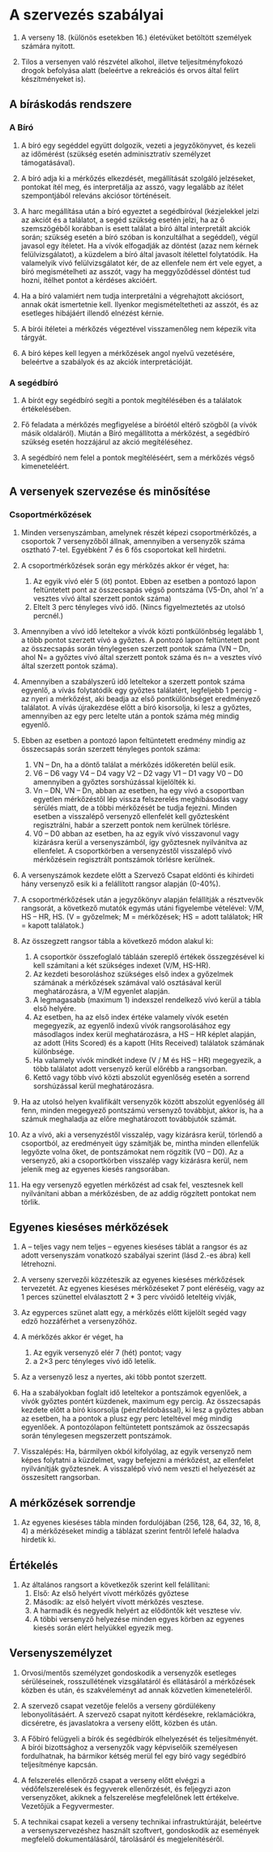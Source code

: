 # A szervezés szabályai

1.  A verseny 18. (különös esetekben 16.) életévüket betöltött személyek számára nyitott.

2.  Tilos a versenyen való részvétel alkohol, illetve teljesítményfokozó drogok befolyása alatt (beleértve a rekreációs és orvos által felírt készítményeket is).

## A bíráskodás rendszere

### A Bíró

1.  A bíró egy segéddel együtt dolgozik, vezeti a jegyzőkönyvet, és kezeli az időmérést (szükség esetén adminisztratív személyzet támogatásával).

2.  A bíró adja ki a mérkőzés elkezdését, megállítását szolgáló jelzéseket, pontokat ítél meg, és interpretálja az asszó, vagy legalább az ítélet szempontjából releváns akciósor történéseit.

3.  A harc megállítása után a bíró egyeztet a segédbíróval (kézjelekkel jelzi az akciót és a találatot, a segéd szükség esetén jelzi, ha az ő szemszögéből korábban is esett találat a bíró által interpretált akciók során; szükség esetén a bíró szóban is konzultálhat a segéddel), végül javasol egy ítéletet. Ha a vívók elfogadják az döntést (azaz nem kérnek felülvizsgálatot), a küzdelem a bíró által javasolt ítélettel folytatódik. Ha valamelyik vívó felülvizsgálatot kér, de az ellenfele nem ért vele egyet, a bíró megismételheti az asszót, vagy ha meggyőződéssel döntést tud hozni, ítélhet pontot a kérdéses akcióért.

4.  Ha a bíró valamiért nem tudja interpretálni a végrehajtott akciósort, annak okát ismertetnie kell. Ilyenkor megismételtetheti az asszót, és az esetleges hibájáért illendő elnézést kérnie.

5.  A bírói ítéletei a mérkőzés végeztével visszamenőleg nem képezik vita tárgyát.

6. A bíró képes kell legyen a mérkőzések angol nyelvű vezetésére, beleértve a szabályok és az akciók interpretációját.

### A segédbíró

1.  A bírót egy segédbíró segíti a pontok megítélésében és a találatok értékelésében.

2.  Fő feladata a mérkőzés megfigyelése a bíróétól eltérő szögből (a vívók másik oldaláról). Miután a Bíró megállította a mérkőzést, a segédbíró szükség esetén hozzájárul az akció megítéléséhez.

3.  A segédbíró nem felel a pontok megítéléséért, sem a mérkőzés végső kimeneteléért.

## A versenyek szervezése és minősítése

### Csoportmérkőzések

1.  Minden versenyszámban, amelynek részét képezi csoportmérkőzés, a csoportok 7 versenyzőből állnak, amennyiben a versenyzők száma osztható 7-tel. Egyébként 7 és 6 fős csoportokat kell hirdetni.

2.  A csoportmérkőzések során egy mérkőzés akkor ér véget, ha:
    1. Az egyik vívó elér 5 (öt) pontot. Ebben az esetben a pontozó lapon feltüntetett pont az összecsapás végső pontszáma (V5-Dn, ahol ‘n’ a vesztes vívó által szerzett  pontok száma)
    2. Eltelt 3 perc tényleges vívó idő. (Nincs figyelmeztetés az utolsó percnél.)

3.  Amennyiben a vívó idő leteltekor a vívók közti pontkülönbség legalább 1, a több pontot szerzett vívó a győztes. A pontozó lapon feltüntetett pont az összecsapás során ténylegesen szerzett pontok száma (VN – Dn, ahol N= a győztes vívó által szerzett pontok száma és n= a vesztes vívó által szerzett pontok száma).

4.  Amennyiben a szabályszerű idő leteltekor a szerzett pontok száma egyenlő, a vívás folytatódik egy győztes találatért, legfeljebb 1 percig - az nyeri a mérkőzést, aki beadja az első pontkülönbséget eredményező találatot. A vívás újrakezdése előtt a bíró kisorsolja, ki lesz a győztes, amennyiben az egy perc letelte után a pontok száma még mindig egyenlő.

5.  Ebben az esetben a pontozó lapon feltüntetett eredmény mindig az összecsapás során szerzett tényleges pontok száma:
    1. VN – Dn, ha a döntő találat a mérkőzés időkeretén belül esik.
    2. V6 – D6 vagy V4 – D4 vagy V2 – D2 vagy V1 – D1 vagy V0 – D0 amennyiben a győztes sorshúzással kijelölték ki.
    3. Vn – DN, VN – Dn, abban az esetben, ha egy vívó a csoportban egyetlen mérkőzéstől lép vissza felszerelés meghibásodás vagy sérülés miatt, de a többi mérkőzését be tudja fejezni. Minden esetben a visszalépő versenyző ellenfelét kell győztesként regisztrálni, habár a szerzett pontok nem kerülnek törlésre.
    4. V0 – D0 abban az esetben, ha az egyik vívó visszavonul vagy kizárásra kerül a versenyszámból, így győztesnek nyilvánítva az ellenfelet. A csoportkörben a versenyzéstől visszalépő vívó mérkőzésein regisztrált pontszámok törlésre kerülnek.

6.  A versenyszámok kezdete előtt a Szervező Csapat eldönti és kihirdeti hány versenyző esik ki a felállított rangsor alapján (0-40%).

7.  A csoportmérkőzések után a jegyzőkönyv alapján felállítják a résztvevők rangsorát, a következő mutatók egymás utáni figyelembe vételével: V/M, HS – HR, HS. (V = győzelmek; M = mérkőzések; HS = adott találatok; HR = kapott találatok.)

8.  Az összegzett rangsor tábla a következő módon alakul ki:
    1. A csoportkör összefoglaló tábláán szereplő értékek összegzésével ki kell számítani a két szükséges indexet (V/M, HS-HR).
    2. Az kezdeti besoroláshoz szükséges első index a győzelmek számának a mérkőzések számával való osztásával kerül meghatározásra, a V/M egyenlet alapján.
    3. A legmagasabb (maximum 1) indexszel rendelkező vívó kerül a tábla első helyére.
    4. Az esetben, ha az első index értéke valamely vívók esetén megegyezik, az egyenlő indexű vívók rangsorolásához egy másodlagos index kerül meghatározásra, a HS – HR képlet alapján, az adott (Hits Scored) és a kapott (Hits Received) találatok számának különbsége.
    5. Ha valamely vívók mindkét indexe (V / M és HS – HR) megegyezik, a több találatot adott versenyző kerül előrébb a rangsorban.
    6. Kettő vagy több vívó közti abszolút egyenlőség esetén a sorrend sorshúzással kerül meghatározásra.

9.  Ha az utolsó helyen kvalifikált versenyzők között abszolút egyenlőség áll fenn, minden megegyező pontszámú versenyző továbbjut, akkor is, ha a számuk meghaladja az előre meghatározott továbbjutók számát.

10.  Az a vívó, aki a versenyzéstől visszalép, vagy kizárásra kerül, törlendő a csoportból, az eredményeit úgy számítják be, mintha minden ellenfelük legyőzte volna őket, de pontszámokat nem rögzítik (V0 – D0). Az a versenyző, aki a csoportkörben visszalép vagy kizárásra kerül, nem jelenik meg az egyenes kiesés rangsorában.

11. Ha egy versenyző egyetlen mérkőzést ad csak fel, vesztesnek kell nyilvánítani abban a mérkőzésben, de az addig rögzített pontokat nem törlik.

## Egyenes kieséses mérkőzések

1.  A – teljes vagy nem teljes – egyenes kieséses táblát a rangsor és az adott versenyszám vonatkozó szabályai szerint (lásd 2.-es ábra) kell létrehozni.

2.  A verseny szervezői közzéteszik az egyenes kieséses mérkőzések tervezetét. Az egyenes kieséses mérkőzéseket 7 pont eléréséig, vagy az 1 perces szünettel elválasztott 2 * 3 perc vívóidő leteltéig vívják, 

3.  Az egyperces szünet alatt egy, a mérkőzés előtt kijelölt segéd vagy edző hozzáférhet a versenyzőhöz.

4.  A mérkőzés akkor ér véget, ha
    1. Az egyik versenyző elér 7 (hét) pontot; vagy
    2. a 2×3 perc tényleges vívó idő letelik.
5.  Az a versenyző lesz a nyertes, aki több pontot szerzett.

6.  Ha a szabályokban foglalt idő leteltekor a pontszámok egyenlőek, a vívók győztes pontért küzdenek, maximum egy percig. Az összecsapás kezdete előtt a bíró kisorsolja (pénzfeldobással), ki lesz a győztes abban az esetben, ha a pontok a plusz egy perc leteltével még mindig egyenlőek. A pontozólapon feltüntetett pontszámok az összecsapás során ténylegesen megszerzett pontszámok.

7.  Visszalépés: Ha, bármilyen okból kifolyólag, az egyik versenyző nem képes folytatni a küzdelmet, vagy befejezni a mérkőzést, az ellenfelet nyilvánítják győztesnek. A visszalépő vívó nem veszti el helyezését az összesített rangsorban.

## A mérkőzések sorrendje

1.  Az egyenes kieséses tábla minden fordulójában (256, 128, 64, 32, 16, 8, 4) a mérkőzéseket mindig a táblázat szerint fentről lefelé haladva hirdetik ki.

## Értékelés

1.  Az általános rangsort a következők szerint kell felállítani:
    1. Első: Az első helyért vívott mérkőzés győztese
    2. Második: az első helyért vívott mérkőzés vesztese.
    3. A harmadik és negyedik helyért az elődöntők két vesztese vív.
    4. A többi versenyző helyezése minden egyes körben az egyenes kiesés során elért helyükkel egyezik meg.

## Versenyszemélyzet

1.  Orvosi/mentős személyzet gondoskodik a versenyzők esetleges sérüléseinek, rosszullétének vizsgálatáról és ellátásáról a mérkőzések közben és után, és szakvéleményt ad annak közvetlen kimeneteléről.

2.  A szervező csapat vezetője felelős a verseny gördülékeny lebonyolításáért. A szervező csapat nyitott kérdésekre, reklamációkra, dicséretre, és javaslatokra a verseny előtt, közben és után.

3.  A Főbíró felügyeli a bírók és segédbírók elhelyezését és teljesítményét. A bírói bizottsághoz a versenyzők vagy képviselőik személyesen fordulhatnak, ha bármikor kétség merül fel egy bíró vagy segédbíró teljesítménye kapcsán.

4.  A felszerelés ellenőrző csapat a verseny előtt elvégzi a védőfelszerelések és fegyverek ellenőrzését, és feljegyzi azon versenyzőket, akiknek a felszerelése megfelelőnek lett értékelve. Vezetőjük a Fegyvermester.

6.  A technikai csapat kezeli a verseny technikai infrastruktúráját, beleértve a versenyszervezéshez használt szoftvert, gondoskodik az események megfelelő dokumentálásáról, tárolásáról és megjelenítéséről.
